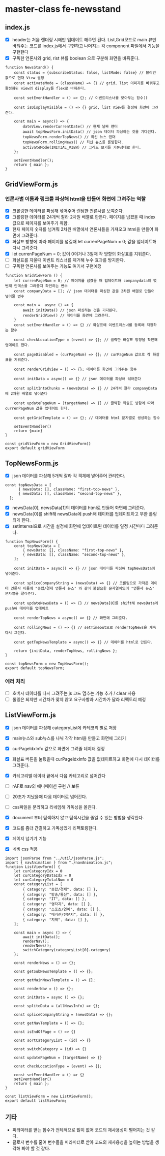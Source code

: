 # master-class fe-newsstand

## index.js
 - [X] header는 처음 랜더링 시에만 업데이트 해주면 된다. List,Grid모드로 main 뷰만 바꿔주는 코드를 index.js에서 구현하고 나머지는 각 component 파일에서 기능을 구현한다
 - [X] 구독한 언론사와 grid, rist 뷰를 boolean 으로 구분해 화면을 바꿔준다.
```
function NewsStand() {
    const status = {subscribeStatus: false, listMode: false} // 블리언 값으로 현재 View 결정
    const activateMode = (className) => {} // grid, list 이미지를 바꿔주고 활성화된 view의 display를 flex로 바꿔준다.

    const setEventHandler = () => {}; // 이벤트리스너를 모아두는 함수()

    const isDisplayVisible = () => {} grid, list View를 결정해 화면에 그려준다.

    const main = async() => {
        dateView.renderCurrentDate() // 현재 날짜 랜더
        await topNewsForm.initData() // json 데이터 파싱하는 것을 기다린다.
        topNewsForm.renderTopNews() // 최신 뉴스 랜더
        topNewsForm.rollingNews() // 최신 뉴스를 롤링한다.
        activateMode(INITIAL_VIEW) // 그리드 보기를 기본상태로 한다.
    };
    
    setEventHandler();
    return { main };
}
```

## GridViewForm.js
### 언론사별 이름과 링크를 파싱해 html을 만들어 화면에 그려주는 역할
- [X] 크롤링한 데이터를 파싱해 섞어주어 랜덤한 언론사를 보여준다.
- [X] 크롤링한 데이터를 24개씩 잘라 2차원 배열로 만든다. 페이지를 넘겼을 때 index 값으로 페이지를 보여주기 위함.
- [X] 현재 페이지 숫자를 넘겨줘 2차원 배열에서 언론사들을 가져오고 html을 만들어 화면에 그려준다.
- [X] 화살표 방향에 따라 페이지를 넘길때 let currenPageNum = 0; 값을 업데이트해 다시 그려준다.
- [X] let currenPageNum = 0; 값이 0이거나 3일때 각 방향의 화살표를 지워준다.
- [ ] 화살표를 지울때 이벤트 리스너를 제거해 누수 효과를 방지한다.
- [ ] 구독한 언론사를 보여주는 기능도 여기서 구현예정
```
function GridViewForm () {
    let currenPageNum = 0; // 페이지를 넘겼을 때 업데이트해 companydata의 몇번째 인덱스를 그려줄지 확인하는 변수
    const companyData = []; // json 데이터를 파싱한 값을 2차원 배열로 만들어 넣어줄 변수

    const main =  async () => {
        await initData() // json 파싱하는 것을 기다린다.
        renderGridView() // 데이터를 화면에 그려준다.
    }
    const setEventHandler = () => {} // 화살표에 이벤트리스너를 등록해 저장하는 함수

    const checkLocationType = (event) => {}; // 클릭한 화살표 방향을 확인해 업데이트 한다.

    const pageDisabled = (curPageNum) => {}; // curPageNum 값으로 각 화살표를 지워준다.

    const renderGridView = () => {}; 데이터를 화면에 그려주는 함수

    const initData = async() => {} // json 데이터를 파싱해 섞어준다 

    const splitIntoChunks = (newsData) => {} // 24개씩 잘라 companyData에 2차원 배열로 넣어준다

    const updatePageNum = (targetName) => {} // 클릭한 화살표 방향에 따라 currenPageNum 값을 업데이트 한다.

    const getGridTemplate = () => {}; // 데이터를 html 문자열로 생성하는 함수

    setEventHandler()
    return {main}
}

const gridViewForm = new GridViewForm()
export default gridViewForm
```

## TopNewsForm.js
 - [X] json 데이터를 파싱해 5개씩 잘라 각 객체에 넣어주어 관리한다.
```
const topNewsData = [
      { newsData: [], className: "first-top-news" },
      { newsData: [], className: "second-top-news" },
  ];
```
 - [X] newsData[0], newsData[1]의 데이터를 html로 만들어 화면에 그려준다.
 - [X] newsData[0]를 shift해 newsData에 push해 데이터를 업데이트하고 무한 롤링 되게 한다.
 - [X] setInterval으로 시간을 설정해 화면에 업데이트된 데이터를 일정 시간마다 그려준다.
```
function TopNewsForm() {
    const topNewsData = [
        { newsData: [], className: "first-top-news" },
        { newsData: [], className: "second-top-news" },
    ];

    const initData = async() => {} // json 데이터를 파싱해 topNewsData에 넣어준다.

    const spliceCompanyString = (newsData) => {} // 크롤링으로 가져온 데이터 언론사 이름에 "종합/경제 언론사 뉴스" 와 같이 불필요한 문자열이있어 "언론사 뉴스" 문자열을 잘라준다.

    const updateNewsData = () => {} // newsData[0]를 shift해 newsData에 push해 데이터를 업데이트

    const renderTopNews = async() => {} // 화면에 그려준다.

    const rollingNews = () => {} // setTimeout으로 renderTopNews을 계속 다시 그린다.

    const getTopNewsTemplate = async() => {} // 데이터를 html로 만든다.

    return {initData, renderTopNews, rollingNews };
}

const topNewsForm = new TopNewsForm();
export default topNewsForm;
```

### 에러 처리
 - [ ] 호버시 데이터를 다시 그려주는 js 코드 멈추는 기능 추가 / clear 사용
 - [ ] 롤링은 되지만 시간차가 맞지 않고 요구사항과 시간차가 달라 리펙토리 예정

## ListViewForm.js
 - [X] json 데이터를 파싱해 categoryList에 카테코리 별로 저장
 - [X] main뉴스와 sub뉴스를 나눠 각각 html을 만들고 화면에 그리기
 - [X] curPageIdxInfo 값으로 화면에 그려줄 데이터 결정
 - [X] 화살표 버튼을 눌렀을때 curPageIdxInfo 값을 없데이트하고 화면에 다시 데이터를 그려준다.
 - [X] 카테고리별 데이터 끝에서 다음 카테고리로 넘어간다
 - [ ] rAF로 nav의 애니매이션 구현 // 보류
 - [ ] 20초가 지났을때 다음 데이터로 넘어간다.
 - [ ] css파일을 분리하고 리네임해 가독성을 올린다.
 - [X] document 부터 탐색하지 않고 탐색시간을 줄일 수 있는 방법을 생각한다.
 - [X] 코드를 좀더 간결하고 가독성있게 리펙토링한다.
 - [X] 페이지 넘기기 기능
 - [X] 네비 css 적용


```
import jsonParse from "../util/jsonParse.js";
import { navAnimation } from "./navAnimation.js";
function ListViewForm() {
    let curCategoryIdx = 0
    let curCategoryDataIdx = 0
    let curCategoryTotalNum = 0
    const categoryList = [
        { category: "종합/경제", data: [] },
        { category: "방송/통신", data: [] },
        { category: "IT", data: [] },
        { category: "영자지", data: [] },
        { category: "스포츠/연예", data: [] },
        { category: "매거진/전문지", data: [] },
        { category: "지역", data: [] },
    ];

    const main = async () => {
        await initData();
        renderNav();
        renderNews();
        switchCategory(categoryList[0].category)
    };

    const renderNews = () => {};

    const getSubNewsTemplate = () => {};

    const getMainNewsTemplate = () => {};

    const renderNav = () => {};

    const initData = async () => {};

    const spliteData = (allNewsInfo) => {};

    const spliceCompanyString = (newsData) => {};

    const getNavTemplate = () => {};

    const isEndOfPage = () => {}

    const sortCategoryList = (id) => {}

    const switchCategory = (id) => {}

    const updatePageNum = (targetName) => {}

    const checkLocationType = (event) => {};
    
    const setEventHandler = () => {}
    setEventHandler()
    return { main };
}

const listViewForm = new ListViewForm();
export default listViewForm;

```

## 기타
 - 피라미터를 받는 함수가 전체적으로 많이 없어 코드의 재사용성이 떨어지는 것 같다.
 - 클로저 변수를 줄여 변수들을 피라미터로 받아 코드의 재사용성을 높이는 방법을 생각해 봐야 할 것 같다. 
